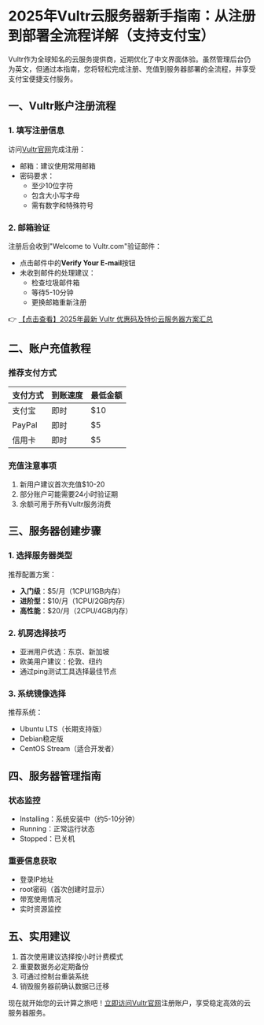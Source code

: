 # 2025年Vultr云服务器新手指南：从注册到部署全流程详解（支持支付宝）

Vultr作为全球知名的云服务提供商，近期优化了中文界面体验。虽然管理后台仍为英文，但通过本指南，您将轻松完成注册、充值到服务器部署的全流程，并享受支付宝便捷支付服务。

## 一、Vultr账户注册流程

### 1. 填写注册信息
访问[Vultr官网](https://bit.ly/VuLtr)完成注册：
- 邮箱：建议使用常用邮箱
- 密码要求：
  - 至少10位字符
  - 包含大小写字母
  - 需有数字和特殊符号

### 2. 邮箱验证
注册后会收到"Welcome to Vultr.com"验证邮件：
- 点击邮件中的**Verify Your E-mail**按钮
- 未收到邮件的处理建议：
  - 检查垃圾邮件箱
  - 等待5-10分钟
  - 更换邮箱重新注册

👉 [【点击查看】2025年最新 Vultr 优惠码及特价云服务器方案汇总](https://bit.ly/VuLtr)

## 二、账户充值教程

### 推荐支付方式
| 支付方式 | 到账速度 | 最低金额 |
|---------|---------|---------|
| 支付宝   | 即时     | $10     |
| PayPal  | 即时     | $5      |
| 信用卡   | 即时     | $5      |

### 充值注意事项
1. 新用户建议首次充值$10-20
2. 部分账户可能需要24小时验证期
3. 余额可用于所有Vultr服务消费

## 三、服务器创建步骤

### 1. 选择服务器类型
推荐配置方案：
- **入门级**：$5/月（1CPU/1GB内存）
- **进阶型**：$10/月（1CPU/2GB内存）
- **高性能**：$20/月（2CPU/4GB内存）

### 2. 机房选择技巧
- 亚洲用户优选：东京、新加坡
- 欧美用户建议：伦敦、纽约
- 通过ping测试工具选择最佳节点

### 3. 系统镜像选择
推荐系统：
- Ubuntu LTS（长期支持版）
- Debian稳定版
- CentOS Stream（适合开发者）

## 四、服务器管理指南

### 状态监控
- Installing：系统安装中（约5-10分钟）
- Running：正常运行状态
- Stopped：已关机

### 重要信息获取
- 登录IP地址
- root密码（首次创建时显示）
- 带宽使用情况
- 实时资源监控

## 五、实用建议

1. 首次使用建议选择按小时计费模式
2. 重要数据务必定期备份
3. 可通过控制台重装系统
4. 销毁服务器前确认数据已迁移

现在就开始您的云计算之旅吧！[立即访问Vultr官网](https://bit.ly/VuLtr)注册账户，享受稳定高效的云服务器服务。